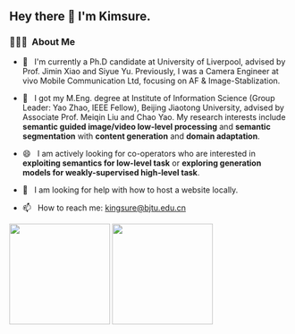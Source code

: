 <h2> Hey there 👋  I'm Kimsure.</h2>

<h3> 👨🏻‍💻 &nbsp;About Me </h3>

- 🌱 &nbsp; I'm currently a Ph.D candidate at University of Liverpool, advised by Prof. Jimin Xiao and Siyue Yu. Previously, I was a Camera Engineer at vivo Mobile Communication Ltd, focusing on AF & Image-Stablization.

- 🔭 &nbsp; I got my M.Eng. degree at Institute of Information Science (Group Leader: Yao Zhao, IEEE Fellow), Beijing Jiaotong University, advised by Associate Prof. Meiqin Liu and Chao Yao. My research interests include **semantic guided image/video low-level processing** and **semantic segmentation** with **content generation** and **domain adaptation**.

- 😄 &nbsp; I am actively looking for co-operators who are interested in **exploiting semantics for low-level task** or **exploring generation models for weakly-supervised high-level task**.

- 🤔 &nbsp; I am looking for help with how to host a website locally.

- 📫 &nbsp; How to reach me: kingsure@bjtu.edu.cn


<p align="left"> 
  <img height="180em" src="https://github-readme-stats-eight-theta.vercel.app/api?username=Kimsure&count_private=true&theme=buefy&show_icons=true" />
  <img height="180em" src="https://github-readme-stats-eight-theta.vercel.app/api/top-langs/?username=Kimsure&theme=buefy&layout=compact" />
</p>






<!--
**Kimsure/Kimsure** is a ✨ _special_ ✨ repository because its `README.md` (this file) appears on your GitHub profile.

Here are some ideas to get you started:

- 🔭 I’m currently working on ...
- 🌱 I’m currently learning ...
- 👯 I’m looking to collaborate on ...
- 🤔 I’m looking for help with ...
- 💬 Ask me about ...
- 📫 How to reach me: ...
- 😄 Pronouns: ...
- ⚡ Fun fact: ...
-->
